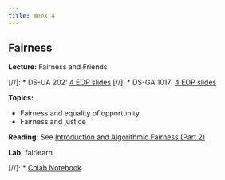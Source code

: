 ```yaml
---
title: Week 4
---
```


## Fairness

**Lecture:** Fairness and Friends

[//]: * DS-UA 202: [4 EOP slides](../../../assets/4_EOP.pdf)
[//]: * DS-GA 1017: [4 EOP slides](../../../assets/4_EOP.pdf)

**Topics:**

* Fairness and equality of opportunity
* Fairness and justice

**Reading:** See [Introduction and Algorithmic Fairness (Part 2)](../../../assets/fairness_reader_weeks3&4.pdf)

**Lab:** fairlearn

[//]: * [Colab Notebook](https://colab.research.google.com/drive/1qGGEScay7YssrWzyaeNWJDtANAQDS-4B?usp=sharing)
